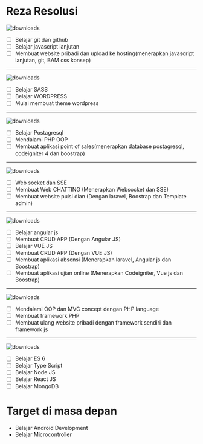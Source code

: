 # Reza Resolusi
![downloads](https://img.shields.io/badge/Target%202%20Bulan%20Kedepan-Sedang%20Berjalan-brightgreen)
- [ ] Belajar git dan github
- [ ] Belajar javascript lanjutan
- [ ] Membuat website pribadi dan upload ke hosting(menerapkan javascript lanjutan, git, BAM css konsep)
----
![downloads](https://img.shields.io/badge/Target%20Berikutnya-Menunggu-brightgreen)
- [ ] Belajar SASS
- [ ] Belajar WORDPRESS
- [ ] Mulai membuat theme wordpress
----
![downloads](https://img.shields.io/badge/Target%20Berikutnya-Menunggu-brightgreen)
- [ ] Belajar Postagresql
- [ ] Mendalami PHP OOP
- [ ] Membuat aplikasi point of sales(menerapkan database postagresql, codeigniter 4 dan boostrap)
----
![downloads](https://img.shields.io/badge/Target%20Berikutnya-Menunggu-brightgreen)
- [ ] Web socket dan SSE
- [ ] Membuat Web CHATTING (Menerapkan Websocket dan SSE)
- [ ] Membuat website puisi dian (Dengan laravel, Boostrap dan Template admin)
----
![downloads](https://img.shields.io/badge/Target%20Berikutnya-Menunggu-brightgreen)
- [ ] Belajar angular js
- [ ] Membuat CRUD APP (Dengan Angular JS)
- [ ] Belajar VUE JS
- [ ] Membuat CRUD APP (Dengan VUE JS)
- [ ] Membuat aplikasi absensi (Menerapkan laravel, Angular js dan Boostrap)
- [ ] Membuat aplikasi ujian online (Menerapkan Codeigniter, Vue js dan Boostrap)
----
![downloads](https://img.shields.io/badge/Target%20Berikutnya-Menunggu-brightgreen)
- [ ] Mendalami OOP dan MVC concept dengan PHP language
- [ ] Membuat framework PHP
- [ ] Membuat ulang website pribadi dengan framework sendiri dan framework js
----
![downloads](https://img.shields.io/badge/Target%20Berikutnya-Menunggu-brightgreen)
- [ ] Belajar ES 6
- [ ] Belajar Type Script
- [ ] Belajar Node JS
- [ ] Belajar React JS
- [ ] Belajar MongoDB

# Target di masa depan
- Belajar Android Development
- Belajar Microcontroller
